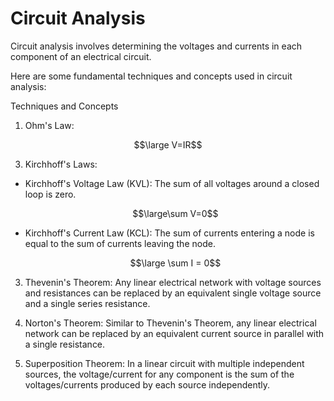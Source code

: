 # Circuit Analysis
Circuit analysis involves determining the voltages and currents in each component of an electrical circuit.

Here are some fundamental techniques and concepts used in circuit analysis:

Techniques and Concepts
1. Ohm's Law:
  
  $$\large V=IR$$
   
3. Kirchhoff's Laws:

- Kirchhoff's Voltage Law (KVL): The sum of all voltages around a closed loop is zero.

  $$\large\sum V=0$$

- Kirchhoff's Current Law (KCL): The sum of currents entering a node is equal to the sum of currents leaving the node.

   $$\large \sum I = 0$$

3. Thevenin's Theorem: Any linear electrical network with voltage sources and resistances can be replaced by an equivalent single voltage 
   source and a single series resistance.

4. Norton's Theorem: Similar to Thevenin's Theorem, any linear electrical network can be replaced by an equivalent current source in 
   parallel with a single resistance.

5. Superposition Theorem: In a linear circuit with multiple independent sources, the voltage/current for any component is the sum of the 
   voltages/currents produced by each source independently.
